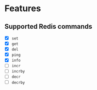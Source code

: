 # Features

## Supported Redis commands

- [x] `set`
- [x] `get`
- [x] `del`
- [x] `ping`
- [x] `info`
- [ ] `incr`
- [ ] `incrby`
- [ ] `decr`
- [ ] `decrby`
